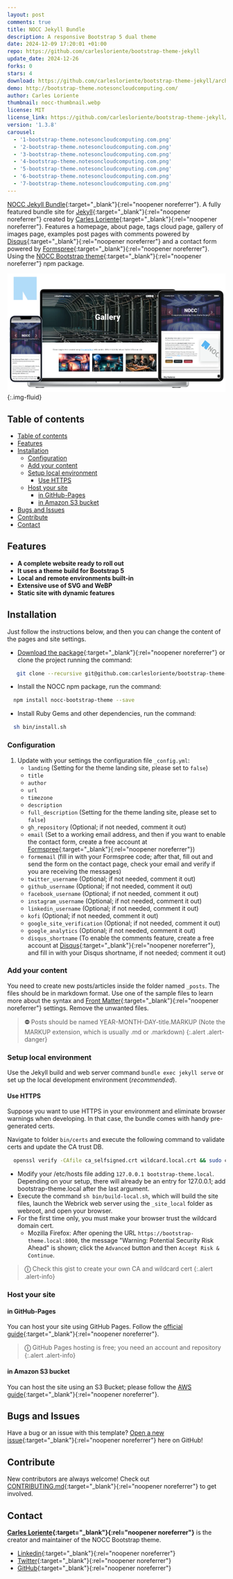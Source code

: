 ```yaml
---
layout: post
comments: true
title: NOCC Jekyll Bundle
description: A responsive Bootstrap 5 dual theme
date: 2024-12-09 17:20:01 +01:00
repo: https://github.com/carlesloriente/bootstrap-theme-jekyll
update_date: 2024-12-26
forks: 0
stars: 4
download: https://github.com/carlesloriente/bootstrap-theme-jekyll/archive/refs/heads/main.zip
demo: http://bootstrap-theme.notesoncloudcomputing.com/
author: Carles Loriente
thumbnail: nocc-thumbnail.webp
license: MIT
license_link: https://github.com/carlesloriente/bootstrap-theme-jekyll/blob/main/LICENSE
version: '1.3.8'
carousel:
  - '1-bootstrap-theme.notesoncloudcomputing.com.png'
  - '2-bootstrap-theme.notesoncloudcomputing.com.png'
  - '3-bootstrap-theme.notesoncloudcomputing.com.png'
  - '4-bootstrap-theme.notesoncloudcomputing.com.png'
  - '5-bootstrap-theme.notesoncloudcomputing.com.png'
  - '6-bootstrap-theme.notesoncloudcomputing.com.png'
  - '7-bootstrap-theme.notesoncloudcomputing.com.png'
---
```


[NOCC Jekyll Bundle](https://bootstrap-theme.notesoncloudcomputing.com/){:target="_blank"}{:rel="noopener noreferrer"}. A fully featured bundle site for [Jekyll](https://jekyllrb.com/){:target="_blank"}{:rel="noopener noreferrer"} created by [Carles Loriente](https://github.com/carlesloriente){:target="_blank"}{:rel="noopener noreferrer"}.
Features a homepage, about page, tags cloud page, gallery of images page, examples post pages with comments powered by [Disqus](https://disqus.com/){:target="_blank"}{:rel="noopener noreferrer"} and a contact form powered by [Formspree](https://formspree.io/){:target="_blank"}{:rel="noopener noreferrer"}.
Using the [NOCC Bootstrap theme](https://www.npmjs.com/package/nocc-bootstrap-theme){:target="_blank"}{:rel="noopener noreferrer"} npm package.

![NOCC Jekyll Bundle webshots](/screenshots/2024-12-09-nocc-bootstrap-theme-jekyll/nocc-showcase.webp){:.img-fluid}

## Table of contents

- [Table of contents](#table-of-contents)
- [Features](#features)
- [Installation](#installation)
  - [Configuration](#configuration)
  - [Add your content](#add-your-content)
  - [Setup local environment](#setup-local-environment)
    - [Use HTTPS](#use-https)
  - [Host your site](#host-your-site)
    - [in GitHub-Pages](#in-github-pages)
    - [in Amazon S3 bucket](#in-amazon-s3-bucket)
- [Bugs and Issues](#bugs-and-issues)
- [Contribute](#contribute)
- [Contact](#contact)

## Features

- **A complete website ready to roll out**
- **It uses a theme build for Bootstrap 5**
- **Local and remote environments built-in**
- **Extensive use of SVG and WeBP**
- **Static site with dynamic features**

## Installation

Just follow the instructions below, and then you can change the content of the pages and site settings.

- [Download the package](https://github.com/carlesloriente/bootstrap-theme-jekyll/archive/refs/heads/main.zip){:target="_blank"}{:rel="noopener noreferrer"} or clone the project running the command:

```bash
   git clone --recursive git@github.com:carlesloriente/bootstrap-theme-jekyll.git
```

- Install the NOCC npm package, run the command:

```bash
  npm install nocc-bootstrap-theme --save
```

- Install Ruby Gems and other dependencies, run the command:

```bash
  sh bin/install.sh
```

### Configuration

1. Update with your settings the configuration file `_config.yml`:
   - `landing` (Setting for the theme landing site, please set to `false`)
   - `title`
   - `author`
   - `url`
   - `timezone`
   - `description`
   - `full_description` (Setting for the theme landing site, please set to `false`)
   - `gh_repository` (Optional; if not needed, comment it out)
   - `email` (Set to a working email address, and then if you want to enable the contact form, create a free account at [Formspree](https://formspree.io){:target="_blank"}{:rel="noopener noreferrer"})
   - `formemail` (fill in with your Formspree code; after that, fill out and send the form on the contact page, check your email and verify if you are receiving the messages)
   - `twitter_username` (Optional; if not needed, comment it out)
   - `github_username` (Optional; if not needed, comment it out)
   - `facebook_username` (Optional; if not needed, comment it out)
   - `instagram_username` (Optional; if not needed, comment it out)
   - `linkedin_username` (Optional; if not needed, comment it out)
   - `kofi` (Optional; if not needed, comment it out)
   - `google_site_verification` (Optional; if not needed, comment it out)
   - `google_analytics` (Optional; if not needed, comment it out)
   - `disqus_shortname` (To enable the comments feature, create a free account at [Disqus](https://disqus.com){:target="_blank"}{:rel="noopener noreferrer"}, and fill in with your Disqus shortname, if not needed; comment it out)

### Add your content

You need to create new posts/articles inside the folder named `_posts`. The files should be in markdown format. Use one of the sample files to learn more about the syntax and [Front Matter](https://jekyllrb.com/docs/front-matter/){:target="_blank"}{:rel="noopener noreferrer"} settings. Remove the unwanted files.

> **&#9940;** Posts should be named YEAR-MONTH-DAY-title.MARKUP (Note the MARKUP extension, which is usually .md or .markdown)
{:.alert .alert-danger}

### Setup local environment

Use the Jekyll build and web server command `bundle exec jekyll serve` or set up the local development environment (*recommended*).

#### Use HTTPS

Suppose you want to use HTTPS in your environment and eliminate browser warnings when developing. In that case, the bundle comes with handy pre-generated certs.

Navigate to folder `bin/certs` and execute the following command to validate certs and update the CA trust DB.

```bash
  openssl verify -CAfile ca_selfsigned.crt wildcard.local.crt && sudo cp ca_selfsigned.crt /etc/pki/ca-trust/source/anchors/ && sudo update-ca-trust
```

- Modify your /etc/hosts file adding `127.0.0.1 bootstrap-theme.local`. Depending on your setup, there will already be an entry for 127.0.0.1; add bootstrap-theme.local after the last argument.
- Execute the command `sh bin/build-local.sh`, which will build the site files, launch the Webrick web server using the `_site_local` folder as webroot, and open your browser.
- For the first time only, you must make your browser trust the wildcard domain cert.
  - Mozilla Firefox: After opening the URL `https://bootstrap-theme.local:8000`, the message "Warning: Potential Security Risk Ahead" is shown; click the `Advanced` button and then `Accept Risk & Continue`.

> **&#9432;** Check this gist to create your own CA and wildcard cert
{:.alert .alert-info}

### Host your site

#### in GitHub-Pages

You can host your site using GitHub Pages. Follow the [official guide](https://docs.github.com/en/pages/getting-started-with-github-pages/creating-a-github-pages-site){:target="_blank"}{:rel="noopener noreferrer"}.

> **&#9432;** GitHub Pages hosting is free; you need an account and repository
{:.alert .alert-info}

#### in Amazon S3 bucket

You can host the site using an S3 Bucket; please follow the [AWS guide](https://docs.aws.amazon.com/AmazonS3/latest/userguide/WebsiteHosting.html){:target="_blank"}{:rel="noopener noreferrer"}.

## Bugs and Issues

Have a bug or an issue with this template? [Open a new issue](https://github.com/carlesloriente/bootstrap-theme-jekyll/issues){:target="_blank"}{:rel="noopener noreferrer"} here on GitHub!

## Contribute

New contributors are always welcome! Check out [CONTRIBUTING.md](https://github.com/carlesloriente/bootstrap-theme-jekyll/blob/main/CONTRIBUTING.md){:target="_blank"}{:rel="noopener noreferrer"} to get involved.

## Contact

**[Carles Loriente](https://www.linkedin.com/in/carles-loriente/){:target="_blank"}{:rel="noopener noreferrer"}** is the creator and maintainer of the NOCC Bootstrap theme.

- [Linkedin](https://www.linkedin.com/in/carles-loriente){:target="_blank"}{:rel="noopener noreferrer"}
- [Twitter](https://twitter.com/godarthvader){:target="_blank"}{:rel="noopener noreferrer"}
- [GitHub](https://github.com/carlesloriente){:target="_blank"}{:rel="noopener noreferrer"}
